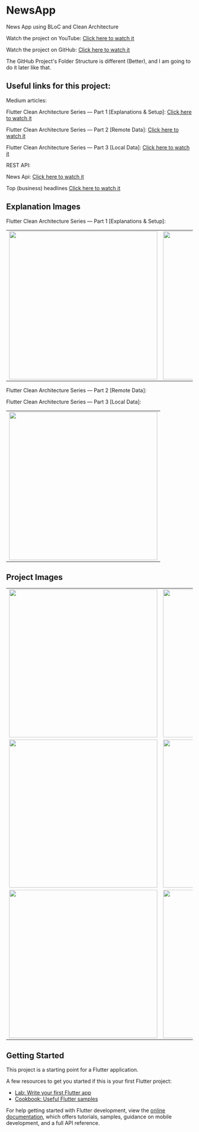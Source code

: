 <h1>NewsApp</h1>

<p>News App using BLoC and Clean Architecture</p>

<p>Watch the project on YouTube: <a href="https://www.youtube.com/watch?v=7V_P6dovixg&list=PLjyxas0TsCpnjpzCv3rnsX3LjS9G2K05f&index=1&t=653s">Click here to watch it</a></p>
<p>Watch the project on GitHub: <a href="https://github.com/devmuaz/flutter_clean_architecture/tree/master">Click here to watch it</a></p>
<p>The GitHub Project's Folder Structure is different (Better), and I am going to do it later like that.</p>

<h2>Useful links for this project:</h2>

<p>Medium articles:</p>
<p>Flutter Clean Architecture Series — Part 1 [Explanations & Setup]: <a href="https://devmuaz.medium.com/flutter-clean-architecture-series-part-1-d2d4c2e75c47">Click here to watch it</a></p>
<p>Flutter Clean Architecture Series — Part 2 [Remote Data]: <a href="https://devmuaz.medium.com/flutter-clean-architecture-series-part-2-bcdf9d38fe41">Click here to watch it</a></p>
<p>Flutter Clean Architecture Series — Part 3 [Local Data]: <a href="https://devmuaz.medium.com/flutter-clean-architecture-series-part-3-cdfbcb8d449b">Click here to watch it</a></p>

<p>REST API:</p>
<p>News Api: <a href="https://newsapi.org/">Click here to watch it</a></p>
<p>Top (business) headlines <a href="https://newsapi.org/docs/endpoints/top-headlines">Click here to watch it</a></p>



<h2>Explanation Images</h2>
<p>Flutter Clean Architecture Series — Part 1 [Explanations & Setup]:</p>

| | |
|:-------------------------:|:-------------------------:|
|<img height="400 px" src="https://github.com/JAM5BOCsAdi/news_app_bloc_clean_architecture/assets/90914431/28655f5c-a44d-499b-a5cc-c3595da16827"> | <img height="400 px" src="https://github.com/JAM5BOCsAdi/news_app_bloc_clean_architecture/assets/90914431/e06fee8a-fc18-4828-9127-387bb33d59f0"> | 


<p>Flutter Clean Architecture Series — Part 2 [Remote Data]:</p>
<p>Flutter Clean Architecture Series — Part 3 [Local Data]:</p>

| |
|:-------------------------:|
|<img height="400 px" src="https://github.com/JAM5BOCsAdi/news_app_bloc_clean_architecture/assets/90914431/aaf18740-b148-4dbb-87ab-659949d09b55"> |

<h2>Project Images</h2>

| | |
|:-------------------------:|:-------------------------:|
|<img height="400 px" src=""> | <img height="400 px" src=""> |
|<img height="400 px" src=""> | <img height="400 px" src=""> |
|<img height="400 px" src=""> | <img height="400 px" src=""> |

<!--
| | | | |
|:-------------------------:|:-------------------------:|:-------------------------:|:-------------------------:|
|<img height="400 px" src=""> | <img height="400 px" src=""> | <img height="400 px" src=""> | <img height="400 px" src=""> | 
|<img height="400 px" src=""> | <img height="400 px" src=""> | <img height="400 px" src=""> | <img height="400 px" src=""> |
|<img height="400 px" src=""> | <img height="400 px" src=""> | <img height="400 px" src=""> | <img height="400 px" src=""> |
-->

<!--
| | |
|:-------------------------:|:-------------------------:|
|<img height="400 px" src=""> | <img height="400 px" src=""> |
|<img height="400 px" src=""> | <img height="400 px" src=""> |
|<img height="400 px" src=""> | <img height="400 px" src=""> |
-->

<h2>Getting Started</h2>

<p>This project is a starting point for a Flutter application.</p>

<p>A few resources to get you started if this is your first Flutter project:</p>

<ul>
  <li><a href="https://docs.flutter.dev/get-started/codelab">Lab: Write your first Flutter app</a></li>
  <li><a href="https://docs.flutter.dev/cookbook">Cookbook: Useful Flutter samples</a></li>
</ul>

<p>For help getting started with Flutter development, view the <a href="https://docs.flutter.dev/">online documentation</a>, which offers tutorials, samples, guidance on mobile development, and a full API reference.</p>